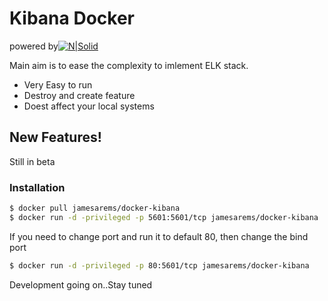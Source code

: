 # Kibana Docker

powered by[![N|Solid](https://jamesnbr.files.wordpress.com/2016/04/jamesnbr.png)](https://jamesnbr.wordpress.com)

Main aim is to ease the complexity to imlement ELK stack.

  - Very Easy to run
  - Destroy and create feature
  - Doest affect your local systems

## New Features!

Still in beta

### Installation

```sh
$ docker pull jamesarems/docker-kibana
$ docker run -d -privileged -p 5601:5601/tcp jamesarems/docker-kibana
```

If you need to change port and run it to default 80, then change the bind port

```sh
$ docker run -d -privileged -p 80:5601/tcp jamesarems/docker-kibana
```

Development going on..Stay tuned
